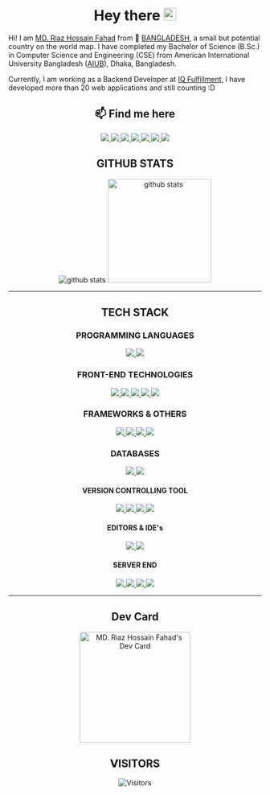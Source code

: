 <h1 align="center"> Hey there <img src="https://media.giphy.com/media/hvRJCLFzcasrR4ia7z/giphy.gif" width="25px">  </h1>

Hi! I am <a href="https://www.facebook.com/mdriazhossainfahad">MD. Riaz Hossain Fahad</a> from 🚀 <a href="https://bangladesh.gov.bd/index.php">BANGLADESH</a>, a small but potential country on the world map. I have completed my Bachelor of Science (B.Sc.) in Computer Science and Engineering (CSE) from American International University Bangladesh (<a href="https://www.aiub.edu/">AIUB</a>), Dhaka, Bangladesh.

Currently, I am working as a Backend Developer at <a href="https://www.iqfulfillment.com/">IQ Fulfillment</a>, I have developed more than 20 web applications and still counting :D

<h2 align="center">📫 Find me here</h2>
<p align="center">
    <a title="Facebook" href="https://www.facebook.com/mdriazhossainfahad">
        <img src="https://img.shields.io/badge/-MD.%20Riaz%20Hossain%20Fahad-%233b5998?style=flat-square&logo=Facebook&logoColor=ffffff" />
    </a>
    <a title="LinkedIn" href="https://www.linkedin.com/in/riazhossainfahad/">
        <img src="https://img.shields.io/badge/-MD.%20Riaz%20Hossain%20Fahad-%230e76a8?style=flat-square&logo=Linkedin&logoColor=ffffff" />
    </a>
    <a title="Instagram" href="https://www.instagram.com/rhfahad/">
        <img src="https://img.shields.io/badge/-MD.%20Riaz%20Hossain%20Fahad-%233f729b?style=flat-square&logo=instagram&logoColor=ffffff" />
    </a>
    <a title="Github" href="https://github.com/RiazHossainFahad">
        <img src="https://img.shields.io/badge/-MD.%20Riaz%20Hossain%20Fahad-%23211F1F?style=flat-square&logo=github" />
    </a>
    <a title="BitBucket" href="https://bitbucket.org/riazhossainfahad/">
        <img src="https://img.shields.io/badge/-MD.%20Riaz%20Hossain%20Fahad-%231a3f8b?style=flat-square&logo=bitbucket&logoColor=#1a3f8b" />
    </a>
    <a title="Gitlab" href="https://gitlab.com/rhfahad">
        <img src="https://img.shields.io/badge/-MD.%20Riaz%20Hossain%20Fahad-%231a3f8b?style=flat-square&logo=gitlab&logoColor=#1a3f8b" />
    </a>
    <a title="Skype" href="https://join.skype.com/invite/csl4WoexirEA">
        <img src="https://img.shields.io/badge/-MD.%20Riaz%20Hossain%20Fahad-%230097D8?style=flat-square&logo=skype&logoColor=#1a3f8b" />
    </a>
</p>

<h2 align="center"> GITHUB STATS </h2>
<p align="center">
  <img title="github stats" src="https://github-readme-stats.vercel.app/api?username=RiazHossainFahad&show_icons=true&theme=vue-dark&line_height=27">
  <img title="github stats" height="206" src="https://github-readme-stats.vercel.app/api/top-langs/?username=RiazHossainFahad&theme=solarized-dark">
</p>
<hr/>
<h2 align="center"> TECH STACK </h2>

<h3 align="center"> PROGRAMMING LANGUAGES </h3>
<p align="center">
  <a title="PHP" href="https://www.php.net/">
    <img src="https://img.shields.io/badge/PHP-%23777BB4.svg?&style=flat-square&logo=php&logoColor=white"/>
  </a>
  <a title="JavaScript" href="https://www.javascript.com/">
    <img src="https://img.shields.io/badge/JavaScript%20-%23323330.svg?&style=flat-square&logo=javascript&logoColor=%23F7DF1E"/>
  </a>  
</p>

<h3 align="center"> FRONT-END TECHNOLOGIES </h3>
<p align="center">
  
<a title="HTML5" href="https://www.w3schools.com/html/default.asp">
  <img src="https://img.shields.io/badge/HTML5%20-%23E34F26.svg?&style=flat-square&logo=html5&logoColor=white"/>
</a>
<a title="CSS3" href="https://www.w3schools.com/css/default.asp">
    <img src="https://img.shields.io/badge/CSS3%20-%231572B6.svg?&style=flat-square&logo=css3&logoColor=white"/>
</a>
<a title="sass" href="https://sass-lang.com/">
    <img src="https://img.shields.io/badge/SASS%20-%23CF649A.svg?&style=flat-square&logo=sass&logoColor=white"/>
</a>
<a title="JavaScript" href="https://www.javascript.com/">
    <img src="https://img.shields.io/badge/JavaScript%20-%23323330.svg?&style=flat-square&logo=javascript&logoColor=%23F7DF1E"/>
</a>
<a title="JQuery" href="https://jquery.com/">
    <img src="https://img.shields.io/badge/JQuery%20-%230769AD.svg?&style=flat-square&logo=jquery&logoColor=white"/>
</a>
</p>

<h3 align="center"> FRAMEWORKS & OTHERS </h3>
<p align="center">
    
  <a title="Laravel" href="https://www.laravel.com/">
    <img src="https://img.shields.io/badge/Laravel%20-%23f43f2b.svg?&style=flat-square&logo=laravel&logoColor=white"/>
  </a>
  <a title="node.JS" href="https://nodejs.org/en/">
    <img src="https://img.shields.io/badge/Node.js%20-%238CB964.svg?&style=flat-square&logo=node.js&logoColor=white"/>
  </a>
  <a title="Vue.JS" href="https://vuejs.org/">
    <img src="https://img.shields.io/badge/VueJs%20-%234bb37f.svg?&style=flat-square&logo=vue.js&logoColor=white"/>
  </a>
  <a title="Nuxt.JS" href="https://nuxtjs.org/">
    <img src="https://img.shields.io/badge/NuxtJS-%232e475b.svg?&style=flat-square&logo=nuxt.js&logoColor=white"/>
  </a>
</p>

<h3 align="center"> DATABASES </h3>
<p align="center">
    
  <a title="MYSQL" href="https://www.mysql.com/">
    <img src="https://img.shields.io/badge/mysql-%235a839c?style=flat-square&logo=mysql&logoColor=ffffff"/>
  </a>
  <a title="Mongodb" href="https://www.mongodb.com/">
    <img src="https://img.shields.io/badge/mongodb%20-%23429543.svg?&style=flat-square&logo=mongodb&logoColor=white"/>
  </a>
  
</p>
<h4 align="center"> VERSION CONTROLLING TOOL </h4>
<p align="center">
  <a title="Git" href="https://git-scm.com/">
    <img src="https://img.shields.io/badge/Git%20-%23eb4d29.svg?&style=flat-square&logo=git&logoColor=white"/>
  </a>
  <a title="Gitlab" href="https://gitlab.com/">
    <img src="https://img.shields.io/badge/Gitlab%20-%23fca332.svg?&style=flat-square&logo=Gitlab&logoColor=white"/>
  </a>
  <a title="Github" href="http://github.com/">
    <img src="https://img.shields.io/badge/Github%20-%23F05033.svg?&style=flat-square&logo=github&logoColor=white"/>
  </a>
  <a title="Bitbucket" href="http://bitbucket.com/">
    <img src="https://img.shields.io/badge/Bitbucket%20-%232982fa.svg?&style=flat-square&logo=bitbucket&logoColor=white"/>
  </a>
</p>

<h4 align="center"> EDITORS & <span title="Intergrated Development Environment">IDE</span>'s </h4>

<p align="center">
    
  <a title="VsCode" href="https://code.visualstudio.com/">
    <img src="https://img.shields.io/badge/-VSCode-%23007ACC?style=flat-square&logo=visual-studio-code&logoColor=white" />
  </a>
  <a title="Sublime Text" href="https://www.sublimetext.com/3">
    <img src="https://img.shields.io/badge/-sublime%20text-%23fa9931?style=flat-square&logo=sublime-text&logoColor=white" />
  </a> 
</p>

<h4 align="center"> SERVER END </h4>

<p align="center">
  <a title="Digitalocean" href="https://www.apache.org/">
    <img src="https://img.shields.io/badge/DigitalOcean-%230b7efa.svg?&style=flat-square&logo=DigitalOcean&logoColor=white"/>
  </a>
  <a title="APACHE (Web Server)" href="https://www.apache.org/">
    <img src="https://img.shields.io/badge/Apache-%23c33643.svg?&style=flat-square&logo=apache&logoColor=white"/>
  </a>
  <a title="NGINX (Web Server)" href="https://www.nginx.com/">
    <img src="https://img.shields.io/badge/Nginx-%23269539.svg?&style=flat-square&logo=nginx&logoColor=white"/>
  </a> 
  <a title="Cpanel" href="https://cpanel.net/">
    <img src="https://img.shields.io/badge/Cpanel-%23ef682b.svg?&style=flat-square&logo=Cpanel&logoColor=white"/>
  </a>  
</p>
<hr/>

<h2 align="center"> Dev Card </h2>
<p align="center">
    <a href="https://app.daily.dev/rhfahad"><img src="https://api.daily.dev/devcards/230d982f102c450585986d30fd8f46a5.png?r=6k1" width="220" alt="MD. Riaz Hossain Fahad's Dev Card"/></a>
</p>



<h2 align="center"> 𝗩ISITORS </h2>
<p align="center">
    <img title="Visitors" src="https://visitor-badge.glitch.me/badge?page_id=RiazHossainFahad" />
</p>
